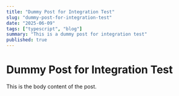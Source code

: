 ```yaml
---
title: "Dummy Post for Integration Test"
slug: "dummy-post-for-integration-test"
date: "2025-06-09"
tags: ["typescript", "blog"]
summary: "This is a dummy post for integration test"
published: true
---
```


# Dummy Post for Integration Test
This is the body content of the post.
